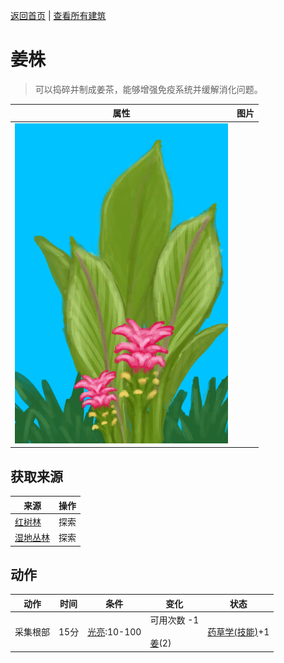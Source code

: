 [返回首页](index.md)   |  [查看所有建筑](building.md)
# 姜株  
> 可以捣碎并制成姜茶，能够增强免疫系统并缓解消化问题。  
  
  属性  |   图片   
 ----  |  ----:   
   |  ![](Sprite/GingerPlant.png)   
  
## 获取来源  
来源  |  操作  
----  |  ----  
[红树林](Mangroves.md)  |  探索  
[湿地丛林](Wetlands.md)  |  探索  
## 动作  
动作  |  时间  |  条件  |  变化  |  状态  
----  |  ----  |  ----  |  ----  |  ----  
采集根部  |  15分  |  [光亮](Light.md):10-100  |  可用次数  -1<br><br>[姜](Ginger.md)(2)  |  [药草学(技能)](Skill_Herbology.md)+1  
